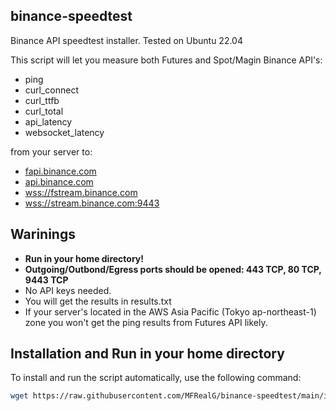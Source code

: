 ## binance-speedtest
Binance API speedtest installer. Tested on Ubuntu 22.04

This script will let you measure both Futures and Spot/Magin Binance API's:
- ping
- curl_connect
- curl_ttfb
- curl_total
- api_latency
- websocket_latency

from your server to:
- [fapi.binance.com](https://fapi.binance.com/fapi/v1/ping)
- [api.binance.com](https://api.binance.com/api/v3/ping)
- [wss://fstream.binance.com](wss://fstream.binance.com/ws)
- [wss://stream.binance.com:9443](wss://stream.binance.com:9443/ws/!ticker@arr)


## Warinings
- <b>Run in your home directory!
- Outgoing/Outbond/Egress ports should be opened: 443 TCP, 80 TCP, 9443 TCP</b>
- No API keys needed.
- You will get the results in results.txt
- If your server's located in the AWS Asia Pacific (Tokyo ap-northeast-1) zone you won't get the ping results from Futures API likely.


## Installation and Run in your home directory

To install and run the script automatically, use the following command:

```sh
wget https://raw.githubusercontent.com/MFRealG/binance-speedtest/main/install_and_run.sh -O install_and_run.sh && bash install_and_run.sh

